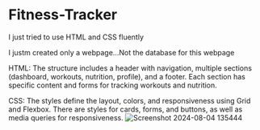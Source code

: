 # Fitness-Tracker
I just tried to use HTML and CSS fluently

I justm  created only a webpage...Not the database for this webpage

HTML: The structure includes a header with navigation, multiple sections (dashboard, workouts, nutrition, profile), and a footer. Each section has specific content and forms for tracking workouts and nutrition.

CSS: The styles define the layout, colors, and responsiveness using Grid and Flexbox. There are styles for cards, forms, and buttons, as well as media queries for responsiveness.
![Screenshot 2024-08-04 135444](https://github.com/user-attachments/assets/ac1cfae1-9a08-4637-8ff8-a2b7323a8fe1)
